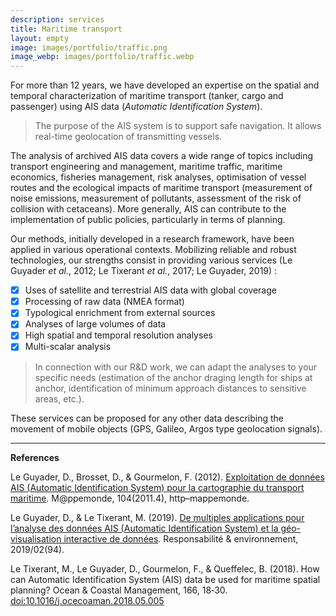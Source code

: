 ```yaml
---
description: services
title: Maritime transport 
layout: empty
image: images/portfolio/traffic.png
image_webp: images/portfolio/traffic.webp
---
```


For more than 12 years, we have developed an expertise on the spatial and temporal characterization of maritime transport (tanker, cargo and passenger) using AIS data (*Automatic Identification System*). 

> The purpose of the AIS system is to support safe navigation. It allows real-time geolocation of transmitting vessels.

The analysis of archived AIS data covers a wide range of topics including transport engineering and management, maritime traffic, maritime economics, fisheries management, risk analyses, optimisation of vessel routes and the ecological impacts of maritime transport (measurement of noise emissions, measurement of pollutants, assessment of the risk of collision with cetaceans). More generally, AIS can contribute to the implementation of public policies, particularly in terms of planning.

Our methods, initially developed in a research framework, have been applied in various operational contexts. Mobilizing reliable and robust technologies, our strengths consist in providing various services (Le Guyader *et al.*, 2012; Le Tixerant *et al.*, 2017; Le Guyader, 2019) : 

- [x] Uses of satellite and terrestrial AIS data with global coverage
- [x] Processing of raw data (NMEA format) 
- [x] Typological enrichment from external sources
- [x] Analyses of large volumes of data
- [x] High spatial and temporal resolution analyses
- [x] Multi-scalar analysis

>In connection with our R&D work, we can adapt the analyses to your specific needs (estimation of the anchor draging length for ships at anchor, identification of minimum approach distances to sensitive areas, etc.). 

These services can be proposed for any other data describing the movement of mobile objects (GPS, Galileo, Argos type geolocation signals).



______________________________
**References**

Le Guyader, D., Brosset, D., & Gourmelon, F. (2012). [Exploitation de données AIS (Automatic Identification System) pour la cartographie du transport maritime](https://mappemonde-archive.mgm.fr/num32/articles/art11405.html). M@ppemonde, 104(2011.4), http–mappemonde.

Le Guyader, D., & Le Tixerant, M. (2019). [De multiples applications pour l’analyse des données AIS (Automatic Identification System) et la géo-visualisation interactive de données](https://www.cairn.info/revue-responsabilite-et-environnement-2019-2-page-54.htm#). Responsabilité & environnement, 2019/02(94).

Le Tixerant, M., Le Guyader, D., Gourmelon, F., & Queffelec, B. (2018). How can Automatic Identification System (AIS) data be used for maritime spatial planning? Ocean & Coastal Management, 166, 18‑30. [doi:10.1016/j.ocecoaman.2018.05.005](https://www.sciencedirect.com/science/article/abs/pii/S0964569117305999)





